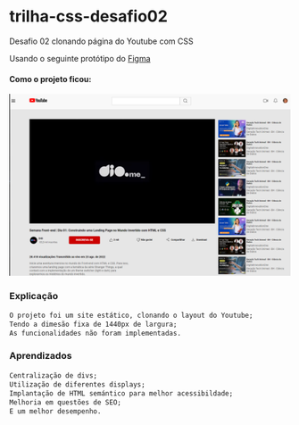 # trilha-css-desafio02

Desafio 02 clonando página do Youtube com CSS

Usando o seguinte protótipo do [Figma](https://www.figma.com/design/lrRWUZPKnqMDZrSDJmZxUS/Desafio-de-Flexbox---DIO?node-id=1-2&node-type=FRAME&t=0CenDkh6v1OQ5wYT-0)

#### Como o projeto ficou:

![Projeto Finalizado](https://github.com/Brunohfc/trilha-css-desafio02/blob/master/assets/images/projeto.png)

### Explicação

    O projeto foi um site estático, clonando o layout do Youtube;
    Tendo a dimesão fixa de 1440px de largura;
    As funcionalidades não foram implementadas.

### Aprendizados

    Centralização de divs;
    Utilização de diferentes displays;
    Implantação de HTML semántico para melhor acessibildade;
    Melhoria em questões de SEO;
    E um melhor desempenho.
